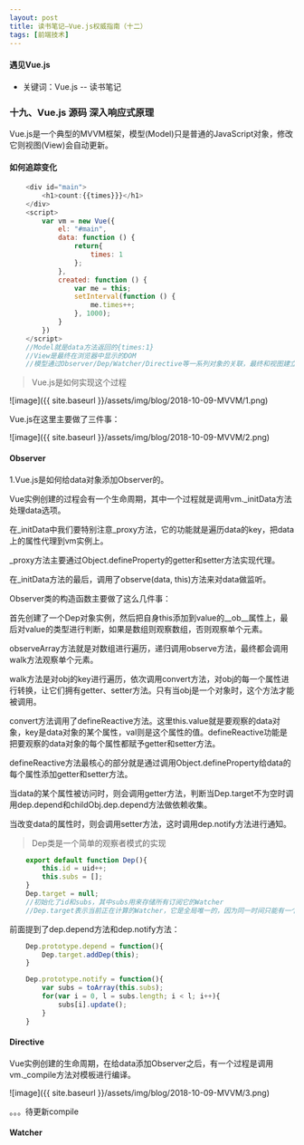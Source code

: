 ```yaml
---
layout: post
title: 读书笔记—Vue.js权威指南（十二）
tags: [前端技术]
---
```

#### 遇见Vue.js

* 关键词：Vue.js -- 读书笔记

### 十九、Vue.js 源码 深入响应式原理

Vue.js是一个典型的MVVM框架，模型(Model)只是普通的JavaScript对象，修改它则视图(View)会自动更新。

#### 如何追踪变化

```javascript
    <div id="main">
        <h1>count:{{times}}}</h1>
    </div>
    <script>
        var vm = new Vue({
            el: "#main",
            data: function () {
                return{
                    times: 1
                };
            },
            created: function () {
                var me = this;
                setInterval(function () {
                    me.times++;
                }, 1000);
            }
        })
    </script>
    //Model就是data方法返回的{times:1}
    //View是最终在浏览器中显示的DOM
    //模型通过Observer/Dep/Watcher/Directive等一系列对象的关联，最终和视图建立起关系
```

> Vue.js是如何实现这个过程

![image]({{ site.baseurl }}/assets/img/blog/2018-10-09-MVVM/1.png)

Vue.js在这里主要做了三件事：

![image]({{ site.baseurl }}/assets/img/blog/2018-10-09-MVVM/2.png)

#### Observer

1.Vue.js是如何给data对象添加Observer的。

Vue实例创建的过程会有一个生命周期，其中一个过程就是调用vm._initData方法处理data选项。

在_initData中我们要特别注意_proxy方法，它的功能就是遍历data的key，把data上的属性代理到vm实例上。

_proxy方法主要通过Object.defineProperty的getter和setter方法实现代理。

在_initData方法的最后，调用了observe(data, this)方法来对data做监听。

Observer类的构造函数主要做了这么几件事：

首先创建了一个Dep对象实例，然后把自身this添加到value的__ob__属性上，最后对value的类型进行判断，如果是数组则观察数组，否则观察单个元素。

observeArray方法就是对数组进行遍历，递归调用observe方法，最终都会调用walk方法观察单个元素。

walk方法是对obj的key进行遍历，依次调用convert方法，对obj的每一个属性进行转换，让它们拥有getter、setter方法。只有当obj是一个对象时，这个方法才能被调用。

convert方法调用了defineReactive方法。这里this.value就是要观察的data对象，key是data对象的某个属性，val则是这个属性的值。defineReactive功能是把要观察的data对象的每个属性都赋予getter和setter方法。

defineReactive方法最核心的部分就是通过调用Object.defineProperty给data的每个属性添加getter和setter方法。

当data的某个属性被访问时，则会调用getter方法，判断当Dep.target不为空时调用dep.depend和childObj.dep.depend方法做依赖收集。

当改变data的属性时，则会调用setter方法，这时调用dep.notify方法进行通知。

> Dep类是一个简单的观察者模式的实现

```javascript
    export default function Dep(){
        this.id = uid++;
        this.subs = [];
    }
    Dep.target = null;
    //初始化了id和subs，其中subs用来存储所有订阅它的Watcher
    //Dep.target表示当前正在计算的Watcher，它是全局唯一的，因为同一时间只能有一个Watcher被计算
```

前面提到了dep.depend方法和dep.notify方法：

```javascript
    Dep.prototype.depend = function(){
        Dep.target.addDep(this);
    }

    Dep.prototype.notify = function(){
        var subs = toArray(this.subs);
        for(var i = 0, l = subs.length; i < l; i++){
            subs[i].update();
        }
    }
```

#### Directive

Vue实例创建的生命周期，在给data添加Observer之后，有一个过程是调用vm._compile方法对模板进行编译。

![image]({{ site.baseurl }}/assets/img/blog/2018-10-09-MVVM/3.png)

。。。待更新compile

#### Watcher
































